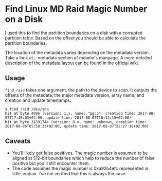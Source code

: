 # Find Linux MD Raid Magic Number on a Disk

I used this to find the partition boundaries on a disk with a corrupted partition table.
Based on the offset you should be able to calculate the partition boundaries.

The location of the metadata varies depending on the metadata version. Take a look at
--metadata section of mdadm's manpage. A more detailed description of the metadata layout
can be found in the [official wiki](https://raid.wiki.kernel.org/index.php/RAID_superblock_formats).

## Usage

`find_raid` takes one argument, the path to the device to scan. It outputs the offsets of
the metadata, the major metadata version, array name, and creation and update timestamps.

```
$ find_raid /dev/sda
hit at byte 4096 (version: 1.x, name: "pg:5", creation time: 2017-08-07T17:45:03+02:00, update time: 2017-08-07T18:12:15+02:00)
hit at byte 31391744 (version: 0.x, name: unknown, creation time: 2017-08-06T05:58:33+02:00, update time: 2017-08-07T22:27:18+02:00)
```

## Caveats

* You'll likely get false positives. The magic number is assumed to be aligned at
  512-bit boundaries which help to reduce the number of false positive but you'll still
  encounter them.
* The code assumes the magic number is 0xa92b4efc represented in little-endian. I've
  not verified that this is always the case.
